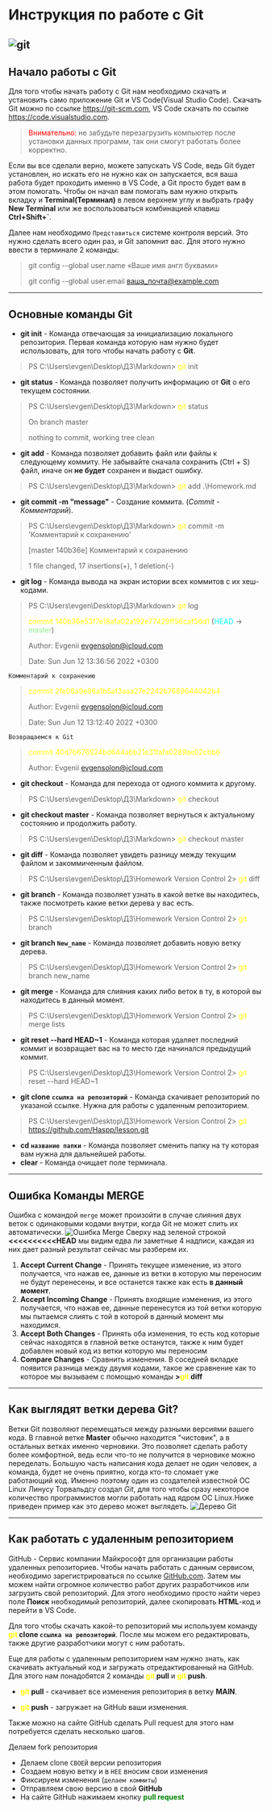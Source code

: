 # Инструкция по работе с Git
![git](Git-logo.svg.png)
---

## Начало работы с Git

Для того чтобы начать работу с Git нам необходимо скачать и установить само приложение Git и VS Code(Visual Studio Code). Скачать Git можно по ссылке <https://git-scm.com>, VS Code скачать по ссылке <https://code.visualstudio.com>. 
><span style="color:red;">Внимательно:</span> не забудьте перезагрузить компьютер после установки данных программ, так они смогут работать более корректно.

Если вы все сделали верно, можете запускать VS Code, ведь Git будет установлен, но искать его не нужно как он запускается, вся ваша работа будет проходить именно в VS Code, а Git просто будет вам в этом помогать. Чтобы он начал вам помогать вам нужно открыть вкладку и **Terminal(Терминал)** в левом верхнем углу и выбрать графу **New Terminal** или же воспользоваться комбинацией клавиш **Ctrl+Shift+`**.


Далее нам необходимо `Представиться` системе контроля версий. Это нужно сделать всего один раз, и Git запомнит вас. Для этого нужно ввести в терминале 2 команды:
>git config --global user.name «Ваше имя англ буквами»
>
>git config --global user.email ваша_почта@example.com

---

## Основные команды **Git**

* **git init** - Команда отвечающая за инициализацию локального репозитория. Первая команда которую нам нужно будет использовать, для того чтобы начать работу с **Git**.
>PS C:\Users\evgen\Desktop\ДЗ\Markdown> <span style="color:yellow;">git</span> init
* **git status** - Команда позволяет получить информацию от **Git** о его текущем состоянии.
>PS C:\Users\evgen\Desktop\ДЗ\Markdown> <span style="color:yellow;">git</span> status
>
>On branch master
>
>nothing to commit, working tree clean
* **git add** - Команда позволяет добавить файл или файлы к следующему коммиту. Не забывайте сначала сохранить (Ctrl + S) файл, иначе он **не будет** сохранен и выдаст ошибку. 
>PS C:\Users\evgen\Desktop\ДЗ\Markdown> <span style="color:yellow;">git</span> add .\Homework.md 
* **git commit -m "message"** - Создание коммита. (*Commit - Комментарий*).
>PS C:\Users\evgen\Desktop\ДЗ\Markdown> <span style="color:yellow;">git</span> commit -m 'Комментарий к сохранению'
>
>[master 140b36e] Комментарий к сохранению
>
>1 file changed, 17 insertions(+), 1 deletion(-)
* **git log** - Команда вывода на экран истории всех коммитов с их хеш-кодами.
>PS C:\Users\evgen\Desktop\ДЗ\Markdown> <span style="color:yellow;">git</span> log
>
><span style="color:yellow;">commit 140b36e53f7e18afa02a192e77429ff56caf56d1</span> (<span style="color:#00FFFF;">HEAD</span> -> <span style="color:#90EE90;">master</span>)
>
>Author: Evgenii <evgensolon@icloud.com>
>
>Date:   Sun Jun 12 13:36:56 2022 +0300
>
    Комментарий к сохранению
>
><span style="color:yellow;">commit 2fe06a9e86a1b5af3aaa27e2242b7689644042b4</span>
>
>Author: Evgenii <evgensolon@icloud.com>
>
>Date:   Sun Jun 12 13:12:40 2022 +0300

    Возвращаемся к Git

><span style="color:yellow;">commit 40d7b676924bd644a6b21e31fafa0289ae02cbb6</span>
>
>Author: Evgenii <evgensolon@icloud.com>
* **git checkout** - Команда для перехода от одного коммита к другому.
>PS C:\Users\evgen\Desktop\ДЗ\Markdown> <span style="color:yellow;">git</span> checkout
* **git checkout master** - Команда позволяет вернуться к актуальному состоянию и продолжить работу.
>PS C:\Users\evgen\Desktop\ДЗ\Markdown> <span style="color:yellow;">git</span> checkout master
* **git diff** - Команда позволяет увидеть разницу между текущим файлом и закоммиченным файлом.
>PS C:\Users\evgen\Desktop\ДЗ\Homework Version Control 2> <span style="color:yellow;">git</span> diff
* **git branch** - Команда позволяет узнать в какой ветке вы находитесь, также посмотреть какие ветки дерева у вас есть.
>PS C:\Users\evgen\Desktop\ДЗ\Homework Version Control 2> <span style="color:yellow;">git</span> branch 
* **git branch `New_name`** - Команда позволяет добавить новую ветку дерева.
>PS C:\Users\evgen\Desktop\ДЗ\Homework Version Control 2> <span style="color:yellow;">git</span> branch new_name
* **git merge** - Команда для слияния каких либо веток в ту, в которой вы находитесь в данный момент.
>PS C:\Users\evgen\Desktop\ДЗ\Homework Version Control 2> <span style="color:yellow;">git</span> merge lists
* **git reset --hard HEAD~1** - Команда которая удаляет последний коммит и возвращает вас на то место где начинался предыдущий коммит.
>PS C:\Users\evgen\Desktop\ДЗ\Homework Version Control 2> <span style="color:yellow;">git</span> reset --hard HEAD~1
* **git clone `ссылка на репозиторий`** - Команда скачивает репозиторий по указаной ссылке. Нужна для работы с удаленным репозиторием.
>PS C:\Users\evgen\Desktop\ДЗ\Homework Version Control 2> <span style="color:yellow;">git</span> https://github.com/Haspp/lesson.git 
* **cd `название папки`** - Команда позволяет сменить папку на ту которая вам нужна для дальнейшей работы.
* **clear** - Команда очищает поле терминала.
---
## Ошибка Команды MERGE

Ошибка с командой `merge` может произойти в случае слияния двух веток с одинаковыми кодами внутри, когда Git не может слить их автоматически.
![Ошибка Merge](error-Merge.png)
Сверху над зеленой строкой **<<<<<<<<<<HEAD** мы видим едва ли заметные 4 надписи, каждая из них дает разный результат сейчас мы разберем их.

1. **Accept Current Change** - Принять текущее изменение, из этого получается, что нажав ее, данные из ветки в которую мы переносим не будут перенесены, и все останется также как есть **в данный момент**. 
2. **Accept Incoming Change** - Принять входящие изменения, из этого получается, что нажав ее, данные перенесутся из той ветки которую мы пытаемся слиять с той в которой в данный момент мы находимся. 
3. **Accept Both Changes** - Принять оба изменения, то есть код которые сейчас находятся в главной ветке останутся, также к ним будет добавлен новый код из ветки которую мы переносим
4. **Compare Changes** - Сравнить изменения. В соседней вкладке появится разница между двумя кодами, такое же сравнение как то которое мы вызываем с помощью команды **><span style="color:yellow;">git</span> diff**

---

## Как выглядят ветки дерева Git?

Ветки Git позволяют перемещаться между разными версиями вашего кода. В главной ветке **Master** обычно находится "чистовик", а в остальных ветках именно черновики. Это позволяет сделать работу более комфортной, ведь если что-то не получится в черновике можно переделать. Большую часть написания кода делает не один человек, а команда, будет не очень приятно, когда кто-то сломает уже работающий код. Именно поэтому один из создателей известной ОС Linux Линусу Торвальдсу создал *Git*, для того чтобы сразу некоторое количество программистов могли работать над ядром ОС Linux.Ниже приведен пример как это дерево может выглядеть.
![Дерево Git](tree_git.png)

---

## Как работать с удаленным репозиторием

GitHub - Сервис компании Майкрософт для организации работы удаленных репозиториев. Чтобы начать работать с данным сервисом, необходимо зарегистрироваться по ссылке [GitHub.com](https://github.com/). Затем мы можем найти огромное количество работ других разработчиков или загрузить свой репозиторий. Для этого необходимо просто найти через поле **Поиск** необходимый репозиторий, далее скопировать **HTML**-код и перейти в VS Code.

Для того чтобы скачать какой-то репозиторий мы используем команду **<span style="color:yellow;">git</span> clone `ссылка на репозиторий`**. После мы можем его редактировать, также другие разработчики могут с ним работать.

Еще для работы с удаленным репозиторием нам нужно знать, как скачивать актуальный код и загружать отредактированный на GitHub. Для этого нам понадобятся 2 команды **<span style="color:yellow;">git</span> pull** и **<span style="color:yellow;">git</span> push**.

* **<span style="color:yellow;">git</span> pull** - скачивает все изменения репозитория в ветку **MAIN**.

* **<span style="color:yellow;">git</span> push** - загружает на GitHub ваши изменения.

Также можно на сайте GitHub сделать Pull request для этого нам потребуется сделать несколько шагов.

Делаем fork репозитория

* Делаем clone `СВОЕЙ` версии репозитория
* Создаем новую ветку и в `НЕЕ` вносим свои изменения
* Фиксируем изменения (`делаем коммиты`)
* Отправляем свою версию в свой **GitHub**
* На сайте GitHub нажимаем кнопку **<span style="color:green;">pull request</span>**